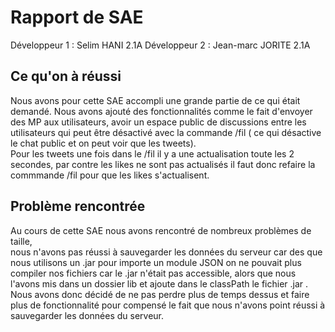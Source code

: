 # Rapport de SAE

Développeur 1 : Selim HANI 2.1A
Développeur 2 : Jean-marc JORITE 2.1A

## Ce qu'on à réussi

Nous avons pour cette SAE accompli une grande partie de ce qui était demandé.
Nous avons ajouté des fonctionnalités comme le fait d'envoyer des MP aux utilisateurs, avoir un espace public de discussions entre les utilisateurs qui peut être désactivé avec la commande /fil ( ce qui désactive le chat public et on peut voir que les tweets).  
Pour les tweets une fois dans le /fil il y a une actualisation toute les 2 secondes, par contre les likes ne sont pas actualisés il faut donc refaire la commmande /fil pour que les likes s'actualisent.


## Problème rencontrée 
Au cours de cette SAE nous avons rencontré de nombreux problèmes de taille,  
nous n'avons pas réussi à sauvegarder les données du serveur car des que nous utilisons un .jar pour importe un module JSON on ne pouvait plus compiler nos fichiers car le .jar n'était pas accessible, alors que nous l'avons mis dans un dossier lib et ajoute dans le classPath le fichier .jar .  
Nous avons donc décidé de ne pas perdre plus de temps dessus et faire plus de fonctionnalité pour compensé le fait que nous n'avons point réussi à sauvegarder les données du serveur.